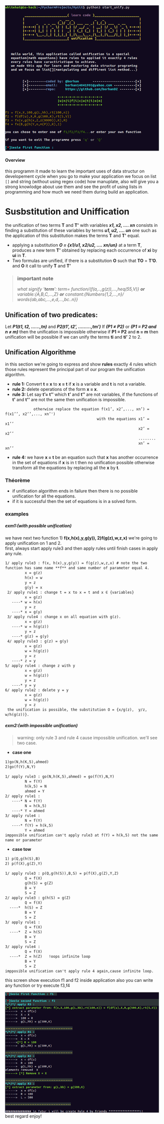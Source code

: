 ![unify1](screenshot/unify1.png)                                          
#### Overview
this programm it made to learn the important uses of data structur on developement cycle when you go to make your application
we focus on list `[]` and string (without using regex code) how manuplate, also will give you a strong knowlodge about use them and see the profit of using lists in programming and how much we need them during build an application.

# Susbstitution and Uniffication

the unification of two terms **T** and **T'** with variables ***x1, x2, .... xn*** consists in finding a substitution of these
variables by terms ***u1, u2, .... un*** one such as the application
of this substitution makes the terms **T** and **T'** equal.
- applying a substitution ***O = {x1/u1, x2/u2, .... xn/un}*** at a term **T**, produces a new term **T'** obtained by
  replacing each occurrence of **xi** by **ui** in **T**.
- Two formulas are unified, if there is a substitution **O** such that **TO** = **T’O**. 
 and **O** it call to unify **T** and **T’**
>### important note
> *what signify '**term**': term= function/{f(a,..,g(z)),...,heq(55,V)} **or** variable:{A,B,C,...,Z} **or** constant:{Numbers{1,2,...,n}/ words{ab,abc,...,e,d,...,bc..n}}*
## Unification of two predicates:
Let ***P1(t1, t2, ......,tn)*** and ***P2(t1’, t2’, .........,tm’)***
If ***(P1 ≠ P2)*** or ***(P1 = P2 and n ≠ m)*** then the unification is impossible
otherwise if **P1 = P2** and **n = m** then unification will be possible if we
can unify the terms **ti** and **ti’** 2 to 2.
## Unification Algorithme
in this section we're going to express and show **rules** exactly 4 rules which those rules represent the principal part of our program the unification algorithm.
- **rule 1:** Convert **t = x** to **x = t** if **x** is a variable and **t** is not a variable.
- **rule 2:** delete operations of the form **x = x**.
- **rule 3:** Let say **t’= t’’** which **t’** and **t’’** are not variables, if the functions of **t'** and **t''** are not the same then unification is impossible. 
``` 
             otherwise replace the equation f(x1’, x2’,..., xn’) = f(x1’’, x2’’,..., xn’')
                                          with the equations x1’ = x1’’
                                                             x2’ = x2’’
                                                             ........
                                                             xn’ = xn’’
```
- **rule 4:** we have **x = t** be an equation such that **x** has another occurrence in the set of equations if **x** is in t then no unification possible otherwise transform all the equations by replacing all the **x** by **t**.                                                          
### Théorème 
- if unification algorithm ends in failure then there is no possible unification for all the equations.
- if it is successful then the set of equations is in a solved form.
### examples
##### exm1:(with possible unification)
we have next two function 1) **f(x,h(x),y,g(y)), 2)f(g(z),w,z,x)** we're going to apply unification on 1 and  2.                                                     
first, always start apply rule3 and then apply rules until finish cases in apply any rule.
```
1/ apply rule3 : f(x, h(x),y,g(y)) = f(g(z),w,z,x) # note the two function has same name **f** and same number of parameter equal 4.
         x = g(z)
         h(x) = w
         y = z
         g(y) = x
 2/ apply rule1 : change t = x to x = t and x ∈ {variables}
         x = g(z)
   ----* w = h(x) 
         y = z
   ----* x = g(y) 
 3/ apply rule4 : change x on all equation with g(z).
         x = g(z)
   ----* w = h(g(z)) 
         y = z
   ----* g(z) = g(y) 
 4/ apply rule3 : g(z) = g(y)
         x = g(z)
         w = h(g(z)) 
         y = z
   ----* z = y
5/ apply rule4 : change z with y
         x = g(z)
         w = h(g(z)) 
         y = z
   ----* y = y
6/ apply rule2 : delete y = y
         x = g(z)
         w = h(g(z)) 
         y = z
 the unification is possible, the substitution O = {x/g(z),  y/z,  w/h(g(z))}.
```

##### exm2:(with impossible unification)
> warning: only rule 3 and rule 4 cause impossible unification.
we'll see two case.

- **case one**
```
1)go(N,h(K,5),ahmed)
2)go(f(Y),N,Y)

1/ apply rule3 : go(N,h(K,5),ahmed) = go(f(Y),N,Y)
         N = f(Y)
         h(k,5) = N
         ahmed = Y
2/ apply rule1 :
   ----* N = f(Y)
         N = h(k,5)
   ----* Y = ahmed
3/ apply rule4 :
         N = f(Y)
   ----* f(Y) = h(k,5)
         Y = ahmed
impposible unification can't apply rule3 at f(Y) = h(k,5) not the same name or parameter
```
- **case tow**
```
1) p(Q,g(h(S),B)
2) p(f(X),g(Z),Y)

1/ apply rule3 : p(Q,g(h(S)),B,S) = p(f(X),g(Z),Y,Z)
         Q = f(X)
         g(h(S) = g(Z)
         B = Y
         S = Z
2/ apply rule3 : g(h(S) = g(Z)
         Q = f(X)
  ----*  h(S) = Z
         B = Y
         S = Z
3/ apply rule1 :
         Q = f(X)
  ----*  Z = h(S)
         B = Y
         S = Z
3/ apply rule4 :
         Q = f(X)
  ----*  Z = h(Z)   !oops infinite loop
         B = Y
         S = Z
impposible unification can't apply rule 4 again,cause infinite loop.
```
this screen show execution f1 and f2 inside application also you can write any function or try execute f3,f4

![unify2](screenshot/unify_excu.png)
best regard enjoy!

